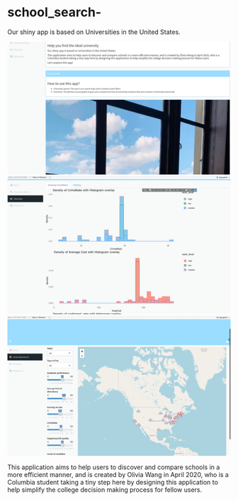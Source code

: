 # school_search-

Our shiny app is based on Universities in the United States.

![screenshot](home1.png)
![screenshot](home2.png)
![screenshot](home3.png)

This application aims to help users to discover and compare schools in a more efficient manner,
and is created by Olivia Wang in April 2020, 
who is a Columbia student taking a tiny step here by designing this application to help simplify the college decision making process for fellow users.
